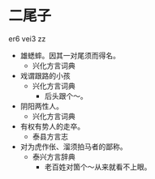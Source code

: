 # 二尾子
er6 vei3 zz
+ 雄蟋蟀。因其一对尾须而得名。
  * 兴化方言词典
+ 戏谓跟路的小孩
  * 兴化方言词典
    - 后头跟个～。
+ 阴阳两性人。
  * 兴化方言词典
+ 有权有势人的走卒。
  * 泰县方言志
+ 对为虎作伥、溜须拍马者的鄙称。
  * 泰兴方言辞典
    - 老百姓对箇个～从来就看不上眼。
